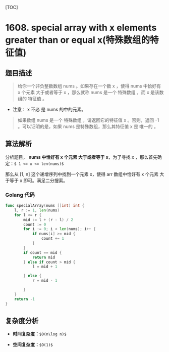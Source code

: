 [TOC]

# 1608. special array with x elements greater than or equal x(特殊数组的特征值)

## 题目描述

> 给你一个非负整数数组 nums 。如果存在一个数 x ，使得 nums 中恰好有 x 个元素 大于或者等于 x ，那么就称 nums 是一个 特殊数组 ，而 x 是该数组的 特征值 。

- 注意： x 不必 是 nums 的中的元素。

> 如果数组 nums 是一个 特殊数组 ，请返回它的特征值 x 。否则，返回 -1 。可以证明的是，如果 nums 是特殊数组，那么其特征值 x 是 唯一的 。

## 算法解析

分析题目， **nums 中恰好有 x 个元素 大于或者等于 x**，为了寻找 x ，那么首先确定：`$ 1 <= x <= len(nums)$`

那么从 [1, n] 这个递增序列中找到一个元素 x，使得 arr 数组中恰好有 x 个元素 大于等于 x 即可。满足二分搜索。

### Golang 代码

```go
func specialArray(nums []int) int {
    l, r := 1, len(nums)
    for l <= r {
        mid := l + (r - l) / 2
        count := 0
        for i := 0; i < len(nums); i++ {
            if nums[i] >= mid {
                count += 1
            }
        }
        if count == mid {
            return mid
        } else if count > mid {
            l = mid + 1

        } else {
            r = mid - 1

        }
    }
    return -1
}
```

## 复杂度分析

- **时间复杂度：**`$O(n\log n)$`

- **空间复杂度：**`$O(1)$`
